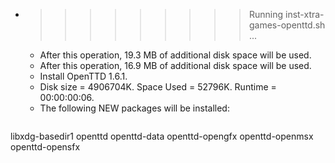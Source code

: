 * >>>>>>>>> Running inst-xtra-games-openttd.sh ...
  * After this operation, 19.3 MB of additional disk space will be used.
  * After this operation, 16.9 MB of additional disk space will be used.
  * Install OpenTTD 1.6.1.
  * Disk size = 4906704K. Space Used = 52796K. Runtime = 00:00:00:06.
  * The following NEW packages will be installed:
  ```bash
libxdg-basedir1 openttd openttd-data openttd-opengfx openttd-openmsx
openttd-opensfx
  ```
